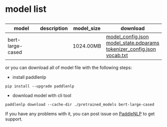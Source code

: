 #  model list

##  

| model  | description | model_size  | download         |
| --- | --- | --- | --- |
|bert-large-cased|  | 1024.00MB | [model_config.json](https://bj.bcebos.com/paddlenlp/models/community/bert-large-cased/model_config.json)<br>[model_state.pdparams](https://bj.bcebos.com/paddlenlp/models/community/bert-large-cased/model_state.pdparams)<br>[tokenizer_config.json](https://bj.bcebos.com/paddlenlp/models/community/bert-large-cased/tokenizer_config.json)<br>[vocab.txt](https://bj.bcebos.com/paddlenlp/models/community/bert-large-cased/vocab.txt) |

or you can download all of model file with the following steps:

* install paddlenlp

```shell
pip install --upgrade paddlenlp
```

* download model with cli tool

```shell
paddlenlp download --cache-dir ./pretrained_models bert-large-cased
```

If you have any problems with it, you can post issue on [PaddleNLP](https://github.com/PaddlePaddle/PaddleNLP) to get support.
